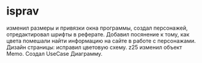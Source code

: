 # isprav
изменил размеры и привязки окна программы,
создал персонажей,
отредактировал шрифты в реферате.
Добавил посянение к тому, как цвета помешали найти информацию на сайте в работе с персонажами.
Дизайн страницы: исправил цветовую схему. 
z25 изменил объект Memo.
Создал UseCase Диаграмму.
